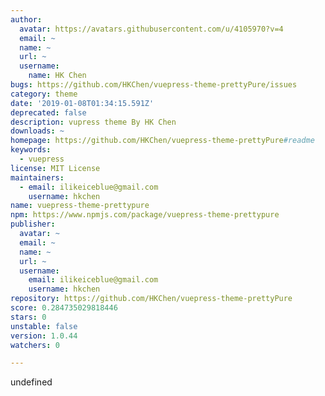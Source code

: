 ```yaml
---
author:
  avatar: https://avatars.githubusercontent.com/u/4105970?v=4
  email: ~
  name: ~
  url: ~
  username:
    name: HK Chen
bugs: https://github.com/HKChen/vuepress-theme-prettyPure/issues
category: theme
date: '2019-01-08T01:34:15.591Z'
deprecated: false
description: vupress theme By HK Chen
downloads: ~
homepage: https://github.com/HKChen/vuepress-theme-prettyPure#readme
keywords:
  - vuepress
license: MIT License
maintainers:
  - email: ilikeiceblue@gmail.com
    username: hkchen
name: vuepress-theme-prettypure
npm: https://www.npmjs.com/package/vuepress-theme-prettypure
publisher:
  avatar: ~
  email: ~
  name: ~
  url: ~
  username:
    email: ilikeiceblue@gmail.com
    username: hkchen
repository: https://github.com/HKChen/vuepress-theme-prettyPure
score: 0.284735029818446
stars: 0
unstable: false
version: 1.0.44
watchers: 0

---
```


undefined